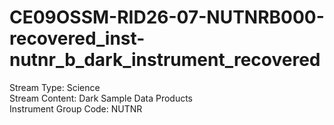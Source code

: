 # CE09OSSM-RID26-07-NUTNRB000-recovered_inst-nutnr_b_dark_instrument_recovered

Stream Type: Science<br>
Stream Content: Dark Sample Data Products<br>
Instrument Group Code: NUTNR<br>
